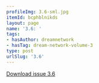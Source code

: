 ```yaml
---
profileImg: 3.6-sml.jpg
itemId: bcphblnikds
layout: page
name: '3.6: '
tags:
- hasAuthor: dreamnetwork
- hasTag: dream-network-volume-3
type: post
urlSlug: '3.6'
---
```

<a href="../files/pdfs/Volume_3/3.6-The-Dream-Network_Volume-3_No-6.pdf" download="">Download issue 3.6</a>